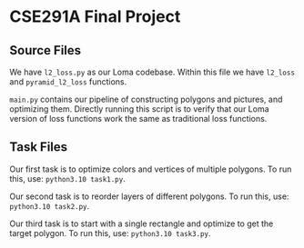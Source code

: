 # CSE291A Final Project

## Source Files

We have `l2_loss.py` as our Loma codebase. Within this file we have `l2_loss` and `pyramid_l2_loss` functions.

`main.py` contains our pipeline of constructing polygons and pictures, and optimizing them. Directly running this script is to verify that our Loma version of loss functions work the same as traditional loss functions.

## Task Files

Our first task is to optimize colors and vertices of multiple polygons. To run this, use: `python3.10 task1.py`.

Our second task is to reorder layers of different polygons. To run this, use: `python3.10 task2.py`.

Our third task is to start with a single rectangle and optimize to get the target polygon. To run this, use: `python3.10 task3.py`.